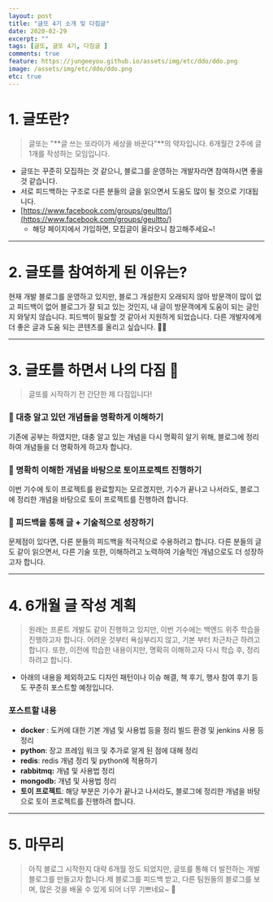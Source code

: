 ```yaml
---
layout: post
title: "글또 4기 소개 및 다짐글"
date: 2020-02-29
excerpt: ""
tags: [글또, 글또 4기, 다짐글 ]
comments: true
feature: https://jungeeyou.github.io/assets/img/etc/ddo/ddo.png
image: /assets/img/etc/ddo/ddo.png
etc: true
---
```



# 1. 글또란?

> 글또는 "**글 쓰는 또라이가 세상을 바꾼다"**의 약자입니다.  6개월간 2주에 글 1개를 작성하는 모임입니다.

- 글또는 꾸준히 모집하는 것 같으니, 블로그를 운영하는 개발자라면 참여하시면 좋을 것 같습니다.
- 서로 피드백하는 구조로 다른 분들의 글을 읽으면서 도움도 많이 될 것으로 기대됩니다.
- [https://www.facebook.com/groups/geultto/](https://www.facebook.com/groups/geultto/)
    - 해당 페이지에서 가입하면, 모집글이 올라오니 참고해주세요~!

---

# 2. 글또를 참여하게 된 이유는?

현재 개발 블로그를 운영하고 있지만, 블로그 개설한지 오래되지 않아 방문객이 많이 없고 피드백이 없어 블로그가 잘 되고 있는 것인지, 내 글이 방문객에게 도움이 되는 글인지 와닿지 않습니다. 피드백이 필요할 것 같아서 지원하게 되었습니다. 다른 개발자에게 더 좋은 글과 도움 되는 콘텐츠를 올리고 싶습니다. 👩‍💻

---

# 3. 글또를 하면서 나의 다짐 👊

> 글또를 시작하기 전 간단한 제 다짐입니다!

### 📌 대충 알고 있던 개념들을 명확하게 이해하기

기존에 공부는 하였지만, 대충 알고 있는 개념을 다시 명확히 알기 위해, 블로그에 정리하여 개념들을 더 명확하게 하고자 합니다. 

### 📌 명확히 이해한 개념을 바탕으로 토이프로젝트 진행하기

이번 기수에 토이 프로젝트를 완료할지는 모르겠지만, 기수가 끝나고 나서라도, 블로그에 정리한 개념을 바탕으로 토이 프로젝트를 진행하려 합니다. 

### 📌 피드백을 통해 글 + 기술적으로 성장하기

문제점이 있다면, 다른 분들의 피드백을 적극적으로 수용하려고 합니다. 다른 분들의 글도 같이 읽으면서, 다른 기술 또한, 이해하려고 노력하여 기술적인 개념으로도 더 성장하고자 합니다.  

---

# 4. 6개월 글 작성 계획

> 원래는 프론트 개발도 같이 진행하고 있지만, 이번 기수에는 백엔드 위주 학습을 진행하고자 합니다. 어려운 것부터 욕심부리지 않고, 기본 부터 차근차근 하려고 합니다. 또한, 이전에 학습한 내용이지만, 명확히 이해하고자 다시 학습 후, 정리하려고 합니다.

- 아래의 내용을 제외하고도 디자인 패턴이나 이슈 해결, 책 후기, 행사 참여 후기 등도 꾸준히 포스트할 예정입니다.

### 포스트할 내용

- **docker** : 도커에 대한 기본 개념 및 사용법 등을 정리 빌드 환경 및  jenkins 사용 등 정리
- **python**: 장고 프레임 워크 및 추가로 알게 된 점에 대해 정리
- **redis**: redis 개념 정리 및  python에 적용하기
- **rabbitmq:** 개념 및 사용법 정리
- **mongodb:** 개념 및 사용법 정리
- **토이 프로젝트**: 해당 부분은 기수가 끝나고 나서라도, 블로그에 정리한 개념을 바탕으로 토이 프로젝트를 진행하려 합니다.

---

# 5. 마무리

> 아직 블로그 시작한지 대략 6개월 정도 되었지만, 글또를 통해 더 발전하는 개발 블로그를 만들고자 합니다.제 블로그를 피드백 받고, 다른 팀원들의 블로그를 보며, 많은 것을 배울 수 있게 되어 너무 기쁘네요~ 👏
